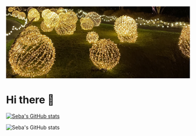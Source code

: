 ![Header](https://github.com/saurbina/saurbina/blob/main/ICON/Banner.png)

# Hi there 👋 
<!--
**saurbina/saurbina** is a ✨ _special_ ✨ repository because its `README.md` (this file) appears on your GitHub profile.

Here are some ideas to get you started:

- 🔭 I’m currently working on ...
- 🌱 I’m currently learning ...
- 👯 I’m looking to collaborate on ...
- 🤔 I’m looking for help with ...
- 💬 Ask me about ...
- 📫 How to reach me: ...
- 😄 Pronouns: ...
- ⚡ Fun fact: ...
-->

[![Seba's GitHub stats](https://github-readme-stats.vercel.app/api?username=saurbina)](https://github.com/saurbina/github-readme-stats)

![Seba's GitHub stats](https://github-readme-stats.vercel.app/api?username=saurbina&show_icons=true&theme=transparent)
